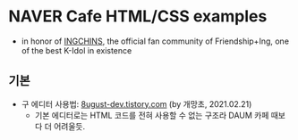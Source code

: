 # NAVER Cafe HTML/CSS examples
- in honor of [INGCHINS](https://cafe.naver.com/ingsfriends), the official fan community of Friendship+Ing, one of the best K-Idol in existence

## 기본
- 구 에디터 사용법: [8ugust-dev.tistory.com](https://k66google.tistory.com/706) \(by 개망초, 2021.02.21\)
    - 기본 에디터로는 HTML 코드를 전혀 사용할 수 없는 구조라 DAUM 카페 때보다 더 어려울듯.